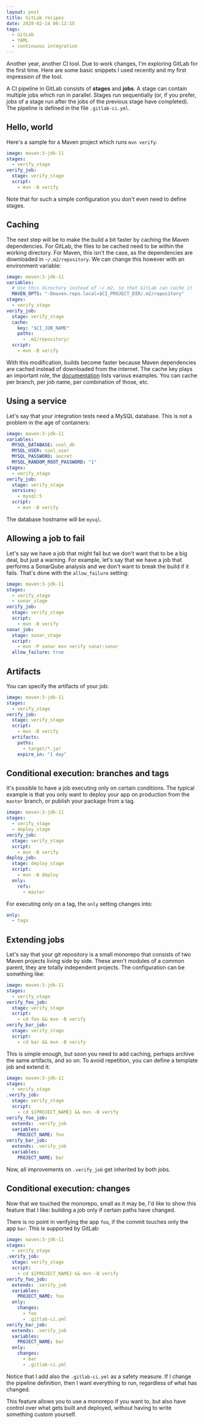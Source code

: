 ```yaml
---
layout: post
title: GitLab recipes
date: 2020-02-14 06:12:15
tags:
  - GitLab
  - YAML
  - continuous integration
---
```


Another year, another CI tool. Due to work changes, I'm exploring GitLab for the
first time. Here are some basic snippets I used recently and my first impression
of the tool.

A CI pipeline in GitLab consists of **stages** and **jobs**. A stage can contain
multiple jobs which run in parallel. Stages run sequentially (or, if you prefer,
jobs of a stage run after the jobs of the previous stage have completed). The
pipeline is defined in the file `.gitlab-ci.yml`.

## Hello, world

Here's a sample for a Maven project which runs `mvn verify`:

```yml
image: maven:3-jdk-11
stages:
  - verify_stage
verify_job:
  stage: verify_stage
  script:
    - mvn -B verify
```

Note that for such a simple configuration you don't even need to define stages.

## Caching

The next step will be to make the build a bit faster by caching the Maven
dependencies. For GitLab, the files to be cached need to be within the working
directory. For Maven, this isn't the case, as the dependencies are downloaded in
`~/.m2/repository`. We can change this however with an environment variable:

```yml
image: maven:3-jdk-11
variables:
  # Use this directory instead of ~/.m2, so that GitLab can cache it
  MAVEN_OPTS: "-Dmaven.repo.local=$CI_PROJECT_DIR/.m2/repository"
stages:
  - verify_stage
verify_job:
  stage: verify_stage
  cache:
    key: "$CI_JOB_NAME"
    paths:
      - .m2/repository/
  script:
    - mvn -B verify
```

With this modification, builds become faster because Maven dependencies are
cached instead of downloaded from the internet. The cache key plays an important
role, the
[documentation](https://docs.gitlab.com/ee/ci/caching/#good-caching-practices)
lists various examples. You can cache per branch, per job name, per combination
of those, etc.

## Using a service

Let's say that your integration tests need a MySQL database. This is not a
problem in the age of containers:

```yml
image: maven:3-jdk-11
variables:
  MYSQL_DATABASE: cool_db
  MYSQL_USER: cool_user
  MYSQL_PASSWORD: secret
  MYSQL_RANDOM_ROOT_PASSWORD: "1"
stages:
  - verify_stage
verify_job:
  stage: verify_stage
  services:
    - mysql:5
  script:
    - mvn -B verify
```

The database hostname will be `mysql`.

## Allowing a job to fail

Let's say we have a job that might fail but we don't want that to be a big deal,
but just a warning. For example, let's say that we have a job that performs a
SonarQube analysis and we don't want to break the build if it fails. That's done
with the `allow_failure` setting:

```yml
image: maven:3-jdk-11
stages:
  - verify_stage
  - sonar_stage
verify_job:
  stage: verify_stage
  script:
    - mvn -B verify
sonar_job:
  stage: sonar_stage
  script:
    - mvn -P sonar mvn verify sonar:sonar
  allow_failure: true
```

## Artifacts

You can specify the artifacts of your job:

```yml
image: maven:3-jdk-11
stages:
  - verify_stage
verify_job:
  stage: verify_stage
  script:
    - mvn -B verify
  artifacts:
    paths:
      - target/*.jar
    expire_in: "1 day"
```

## Conditional execution: branches and tags

It's possible to have a job executing only on certain conditions. The typical
example is that you only want to deploy your app on production from the `master`
branch, or publish your package from a tag.

```yml
image: maven:3-jdk-11
stages:
  - verify_stage
  - deploy_stage
verify_job:
  stage: verify_stage
  script:
    - mvn -B verify
deploy_job:
  stage: deploy_stage
  script:
    - mvn -B deploy
  only:
    refs:
      - master
```

For executing only on a tag, the `only` setting changes into:

```yml
only:
  - tags
```

## Extending jobs

Let's say that your git repository is a small monorepo that consists of two
Maven projects living side by side. These aren't modules of a common parent,
they are totally independent projects. The configuration can be something like:

```yml
image: maven:3-jdk-11
stages:
  - verify_stage
verify_foo_job:
  stage: verify_stage
  script:
    - cd foo && mvn -B verify
verify_bar_job:
  stage: verify_stage
  script:
    - cd bar && mvn -B verify
```

This is simple enough, but soon you need to add caching, perhaps archive the
same artifacts, and so on. To avoid repetition, you can define a template job
and extend it:

```yml
image: maven:3-jdk-11
stages:
  - verify_stage
.verify_job:
  stage: verify_stage
  script:
    - cd ${PROJECT_NAME} && mvn -B verify
verify_foo_job:
  extends: .verify_job
  variables:
    PROJECT_NAME: foo
verify_bar_job:
  extends: .verify_job
  variables:
    PROJECT_NAME: bar
```

Now, all improvements on `.verify_job` get inherited by both jobs.

## Conditional execution: changes

Now that we touched the monorepo, small as it may be, I'd like to show this
feature that I like: building a job only if certain paths have changed.

There is no point in verifying the app `foo`, if the commit touches only the app
`bar`. This is supported by GitLab:

```yml
image: maven:3-jdk-11
stages:
  - verify_stage
.verify_job:
  stage: verify_stage
  script:
    - cd ${PROJECT_NAME} && mvn -B verify
verify_foo_job:
  extends: .verify_job
  variables:
    PROJECT_NAME: foo
  only:
    changes:
      - foo
      - .gitlab-ci.yml
verify_bar_job:
  extends: .verify_job
  variables:
    PROJECT_NAME: bar
  only:
    changes:
      - bar
      - .gitlab-ci.yml
```

Notice that I add also the `.gitlab-ci.yml` as a safety measure. If I change the
pipeline definition, then I want everything to run, regardless of what has
changed.

This feature allows you to use a monorepo if you want to, but also have control
over what gets built and deployed, without having to write something custom
yourself.
